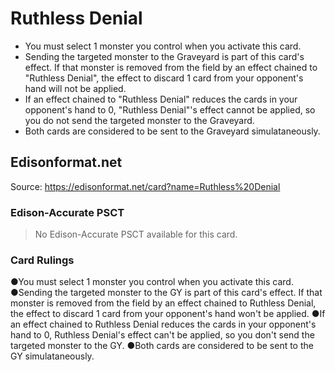 # Ruthless Denial

*   You must select 1 monster you control when you activate this card.
*   Sending the targeted monster to the Graveyard is part of this card's effect. If that monster is removed from the field by an effect chained to "Ruthless Denial", the effect to discard 1 card from your opponent's hand will not be applied.
*   If an effect chained to "Ruthless Denial" reduces the cards in your opponent's hand to 0, "Ruthless Denial"'s effect cannot be applied, so you do not send the targeted monster to the Graveyard.
*   Both cards are considered to be sent to the Graveyard simulataneously.

## Edisonformat.net

Source: https://edisonformat.net/card?name=Ruthless%20Denial

### Edison-Accurate PSCT

> No Edison-Accurate PSCT available for this card.

### Card Rulings

●You must select 1 monster you control when you activate this card.
●Sending the targeted monster to the GY is part of this card's effect. If that monster is removed from the field by an effect chained to Ruthless Denial, the effect to discard 1 card from your opponent's hand won't be applied.
●If an effect chained to Ruthless Denial reduces the cards in your opponent's hand to 0, Ruthless Denial's effect can't be applied, so you don't send the targeted monster to the GY.
●Both cards are considered to be sent to the GY simulataneously.
            